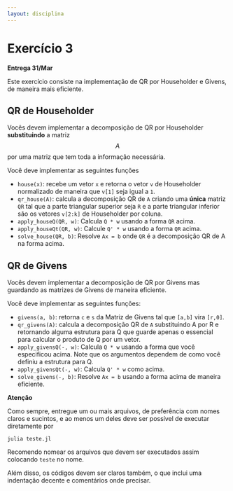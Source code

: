 ```yaml
---
layout: disciplina
---
```

# Exercício 3

**Entrega 31/Mar**

Este exercício consiste na implementação de QR por Householder e Givens, de
maneira mais eficiente.

## QR de Householder

Vocês devem implementar a decomposição de QR por Householder **substituindo**
a matriz $$A$$ por uma matriz que tem toda a informação necessária.

Você deve implementar as seguintes funções
  - `house(x)`: recebe um vetor `x` e retorna o vetor `v` de Householder
    normalizado de maneira que `v[1]` seja igual a `1`.
  - `qr_house(A)`: calcula a decomposição QR de `A` criando uma **única**
    matriz `QR` tal que a parte triangular superior seja `R` e a parte
    triangular inferior são os vetores `v[2:k]` de Householder por coluna.
  - `apply_houseQ(QR, w)`: Calcula `Q * w` usando a forma `QR` acima.
  - `apply_houseQt(QR, w)`: Calcule `Q' * w` usando a forma `QR` acima.
  - `solve_house(QR, b)`: Resolve `Ax = b` onde `QR` é a decomposição QR
    de A na forma acima.

## QR de Givens

Vocês devem implementar a decomposição de QR por Givens mas guardando as
matrizes de Givens de maneira eficiente.

Você deve implementar as seguintes funções:
  - `givens(a, b)`: retorna `c` e `s` da Matriz de Givens tal que `[a,b]` vira
    `[r,0]`.
  - `qr_givens(A)`: calcula a decomposição QR de `A` substituindo A por R e
    retornando alguma estrutura para Q que guarde apenas o essencial para
    calcular o produto de Q por um vetor.
  - `apply_givensQ(-, w)`: Calcula `Q * w` usando a forma que você especificou
    acima. Note que os argumentos dependem de como você definiu a estrutura
    para Q.
  - `apply_givensQt(-, w)`: Calcula `Q' * w` como acima.
  - `solve_givens(-, b)`: Resolve `Ax = b` usando a forma acima de maneira
    eficiente.

**Atenção**

Como sempre, entregue um ou mais arquivos, de preferência com nomes claros
e sucintos, e ao menos um deles deve ser possível de executar diretamente
por
```
julia teste.jl
```
Recomendo nomear os arquivos que devem ser executados assim colocando `teste`
no nome.

Além disso, os códigos devem ser claros também, o que inclui uma indentação
decente e comentários onde precisar.
